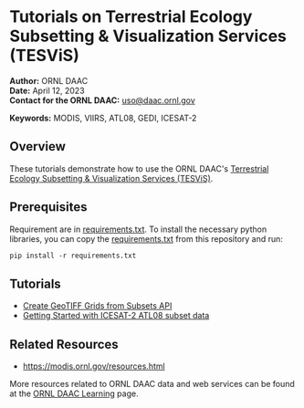 # Tutorials on Terrestrial Ecology Subsetting & Visualization Services (TESViS)

**Author:** ORNL DAAC       
**Date:** April 12, 2023       
**Contact for the ORNL DAAC:** uso@daac.ornl.gov

**Keywords:** MODIS, VIIRS, ATL08, GEDI, ICESAT-2

## Overview      
These tutorials demonstrate how to use the ORNL DAAC's [Terrestrial Ecology Subsetting & Visualization Services (TESViS)](https://modis.ornl.gov/). 

## Prerequisites
Requirement are in [requirements.txt](requirements.txt). To install the necessary python libraries, you can copy the [requirements.txt](requirements.txt) from this repository and run:

```bash
pip install -r requirements.txt
```
## Tutorials
- [Create GeoTIFF Grids from Subsets API](notebooks/grids_modis_api.ipynb)
- [Getting Started with ICESAT-2 ATL08 subset data](notebooks/getting_started_icesat2_atl08.ipynb)

## Related Resources
- https://modis.ornl.gov/resources.html

More resources related to ORNL DAAC data and web services can be found at the [ORNL DAAC Learning](https://daac.ornl.gov/resources/learning/) page.